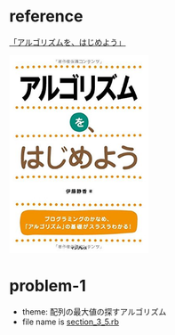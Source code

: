# reference

[「アルゴリズムを、はじめよう」](http://amzn.asia/cIWWV4C)

<img src="images/book.jpg" width="250px">

# problem-1
- theme: 配列の最大値の探すアルゴリズム
- file name is [section_3_5.rb](section_3_5.rb)
